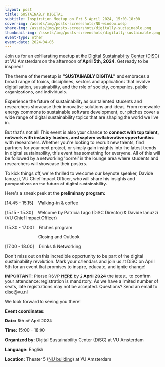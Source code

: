 ```yaml
---
layout: post
title: SUSTAINABLY DIGITAL
subtitle: Inspiration Meetup on Fri 5 April 2024, 15:00-18:00
cover-img: /assets/img/posts-screenshots/NU-window.webp
share-img: /assets/img/posts-screenshots/digitally-sustainable.png
thumbnail-img: /assets/img/posts-screenshots/digitally-sustainable.png
event-type: other
event-date: 2024-04-05
---
```



Join us for an exhilarating meetup at the [Digital Sustainability Center (DiSC)](https://digitalsustainabilitycenter.nl) at VU Amsterdam on the afternoon of **April 5th, 2024**. Get ready to be inspired!

The theme of the meetup is **"SUSTAINABLY DIGITAL"** and embraces a broad range of topics, disciplines, sectors and applications that involve digitalisation, sustainability, and the role of society, companies, public organizations, and individuals.

Experience the future of sustainability as our talented students and researchers showcase their innovative solutions and ideas. From renewable energy commons to sustainable software development, our pitches cover a wide range of digital sustainability topics that are shaping the world we live in. 

But that's not all! This event is also your chance to **connect with top talent, network with industry leaders, and explore collaboration opportunities** with researchers. Whether you're looking to recruit new talents, find partners for your next project, or simply gain insights into the latest trends in digital sustainability, this event has something for everyone. All of this will be followed by a networking 'borrel' in the lounge area where students and researchers will showcase their posters.

To kick things off, we're thrilled to welcome our keynote speaker, Davide Ianuzzi, VU Chief Impact Officer, who will share his insights and perspectives on the future of digital sustainability. 

Here's a sneak peek at the **preliminary program:**

[14.45 - 15.15]    Walking-in & coffee

[15.15 - 15.30]    Welcome by Patricia Lago (DiSC Director) & Davide Ianuzzi (VU Chief Impact Officer)

[15.30 - 17.00]    Pitches program

                           Closing and Outlook

[17.00 - 18.00]    Drinks & Networking 

Don't miss out on this incredible opportunity to be part of the digital sustainability revolution. Mark your calendars and join us at DiSC on April 5th for an event that promises to inspire, educate, and ignite change! 

**IMPORTANT**: Please RSVP [**HERE**](https://forms.gle/5QcxHAxEqYs6F4o98) by **2 April 2024** the latest,  to confirm your attendance: registration is mandatory. As we have a limited number of seats, late registrations may not be accepted. Questions? Send an email to <disc@vu.nl> 

We look forward to seeing you there!

**Event coordinates:** 

**Date:** 5th of April 2024 

**Time:** 15:00 - 18:00 

**Organized by:** Digital Sustainability Center (DiSC) at VU Amsterdam 

**Language:** English 

**Location:** Theater 5 ([NU building](https://vu.nl/en/about-vu/more-about/new-university-building)) at VU Amsterdam
